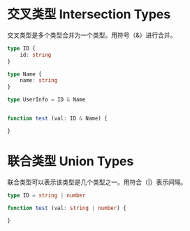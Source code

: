 # 交叉类型 Intersection Types

交叉类型是多个类型合并为一个类型。用符号（&）进行合并。

``` ts
type ID {
	id: string
}

type Name {
	name: string
}

type UserInfo = ID & Name


function test (val: ID & Name) {

}


```

# 联合类型 Union Types

联合类型可以表示该类型是几个类型之一。用符合（|）表示间隔。

``` ts
type ID = string | number

function test (val: string | number) {

}
```
